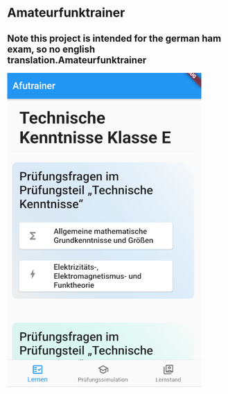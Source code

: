 # Amateurfunktrainer

## Note this project is intended for the german ham exam, so no english translation.Amateurfunktrainer

![Screenshot von der App Benutzeroberfläche.](assets/screenshots/chapterscreen.png?raw=true)